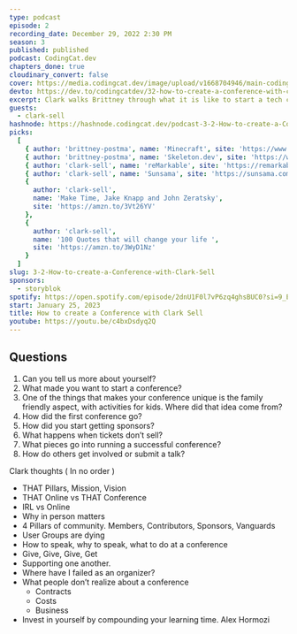 ```yaml
---
type: podcast
episode: 2
recording_date: December 29, 2022 2:30 PM
season: 3
published: published
podcast: CodingCat.dev
chapters_done: true
cloudinary_convert: false
cover: https://media.codingcat.dev/image/upload/v1668704946/main-codingcatdev-photo/How-to-create-a-Conference-with-Clark-Sell.jpg
devto: https://dev.to/codingcatdev/32-how-to-create-a-conference-with-clark-sell-m2k
excerpt: Clark walks Brittney through what it is like to start a tech conference, how hard it is to scale, and the impacts the pandemic had on attendees.
guests:
  - clark-sell
hashnode: https://hashnode.codingcat.dev/podcast-3-2-How-to-create-a-Conference-with-Clark-Sell
picks:
  [
    { author: 'brittney-postma', name: 'Minecraft', site: 'https://www.minecraft.net/en-us' },
    { author: 'brittney-postma', name: 'Skeleton.dev', site: 'https://www.skeleton.dev' },
    { author: 'clark-sell', name: 'reMarkable', site: 'https://remarkable.com' },
    { author: 'clark-sell', name: 'Sunsama', site: 'https://sunsama.com/' },
    {
      author: 'clark-sell',
      name: 'Make Time, Jake Knapp and John Zeratsky',
      site: 'https://amzn.to/3Vt26YV'
    },
    {
      author: 'clark-sell',
      name: '100 Quotes that will change your life ',
      site: 'https://amzn.to/3WyD1Nz'
    }
  ]
slug: 3-2-How-to-create-a-Conference-with-Clark-Sell
sponsors:
  - storyblok
spotify: https://open.spotify.com/episode/2dnU1F0l7vP6zq4ghsBUC0?si=9_Ed6Ac-TyyeC-_K4Ra3AQ&utm_source=copy-link
start: January 25, 2023
title: How to create a Conference with Clark Sell
youtube: https://youtu.be/c4bxDsdyq2Q
---
```


## Questions

1. Can you tell us more about yourself?
2. What made you want to start a conference?
3. One of the things that makes your conference unique is the family friendly aspect, with activities for kids. Where did that idea come from?
4. How did the first conference go?
5. How did you start getting sponsors?
6. What happens when tickets don’t sell?
7. What pieces go into running a successful conference?
8. How do others get involved or submit a talk?

Clark thoughts ( In no order )

- THAT Pillars, Mission, Vision
- THAT Online vs THAT Conference
- IRL vs Online
- Why in person matters
- 4 Pillars of community. Members, Contributors, Sponsors, Vanguards
- User Groups are dying
- How to speak, why to speak, what to do at a conference
- Give, Give, Give, Get
- Supporting one another.
- Where have I failed as an organizer?
- What people don’t realize about a conference
  - Contracts
  - Costs
  - Business
- Invest in yourself by compounding your learning time. Alex Hormozi
